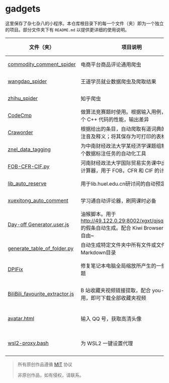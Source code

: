 # gadgets

这里保存了杂七杂八的小程序。本仓库根目录下的每一个文件（夹）即为一个独立的项目。部分文件夹下有 `README.md` 以提供更详细的使用说明。

| 文件（夹）                                                 | 项目说明                                                                                             | 类别 | 原作出处 |
| ---------------------------------------------------------- | ---------------------------------------------------------------------------------------------------- | ---- | -------- |
| [commodity_comment_spider](commodity_comment_spider/)      | 电商平台商品评论通用爬虫                                                                             | 爬虫 | -        |
| [wangdao_spider](wangdao_spider/)                          | 王道学员就业数据爬虫及爬取结果                                                                       | 爬虫 | -        |
| [zhihu_spider](zhihu_spider/)                              | 知乎爬虫                                                                                             | 爬虫 | -        |
| [CodeCmp](CodeCmp/)                                        | 做算法竞赛题时使用。根据输入用例，比较两个 C++ 代码的性能，输出差异                                  | 辅助 | -        |
| [Craworder](Craworder/)                                    | 根据给出的条目，自动爬取有道词典的单词，注音及释义；将其保存为可打印的表格                           | 辅助 | -        |
| [znel_data_tagging](znel_data_tagging/)                    | 为中南财经政法大学某经济学课题组制作的一个数据标注任务的自动化工具                                   | 辅助 | -        |
| [FOB-CFR-CIF.py](FOB-CFR-CIF.py)                           | 河南财经政法大学国际贸易实务课中出口价格计算器，用于 FOB，CFR 和 CIF 的计算                          | 辅助 | -        |
| [lib_auto_reserve](lib_auto_reserve/)                      | 用于lib.huel.edu.cn研讨间的自动预定                                                                  | 脚本 | -        |
| [xuexitong_auto_comment](xuexitong_auto_comment/)          | 学习通自动评论器，刷网课时必备                                                                       | 脚本 | -        |
| [Day-off Generator.user.js](Day-off%!Generator.user.js)    | 油猴脚本。用于 http://49.122.0.29:8002/xgxt/qjsqbase.do 的假条自动生成。配合 Kiwi Browser，出入自由~ | 脚本 | -        |
| [generate_table_of_folder.py](generate_table_of_folder.py) | 自动生成特定文件夹中所有文件或文件夹的Markdown目录                                                   | 脚本 | - |
|[DPIFix](DPIFix/)|修复笔记本电脑全局缩放所产生的一些模糊问题|非原创|[DreamPiggy](https://www.zhihu.com/question/33635486/answer/58576398)|
|[BiliBili_favourite_extractor.js](BiliBili_favourite_extractor.js)|B 站收藏夹视频链接提取，配合 you-get 使用，即可下载全部收藏夹视频|非原创|[太平洋的微笑](https://www.bilibili.com/video/av98652912/)|
|[avatar.html](avatar.html)|输入 QQ 号，获取高清头像|非原创|未知|
|[wsl2-proxy.bash](./wsl2-proxy.bash)|为 WSL2 一键设置代理|非原创|[simpleapples](https://zhuanlan.zhihu.com/p/153124468)|

> 所有原创作品遵循 [MIT](./LICENSE) 协议
> 
> 非原创作品，如有侵权，请联系。